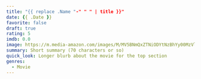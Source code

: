 ```yaml
---
title: "{{ replace .Name "-" " " | title }}"
date: {{ .Date }}
favorite: false
draft: true
rating: 5
imdb: 0.0
image: https://m.media-amazon.com/images/M/MV5BNmQxZTNiODYtNzBhYy00MzVlLWJlN2UtNTc4YWZjMDIwMmEzXkEyXkFqcGdeQXVyMTkxNjUyNQ@@._V1_SX300.jpg
summary: Short summary (70 characters or so)
quick_look: Longer blurb about the movie for the top section
genres:
  - Movie
---
```


